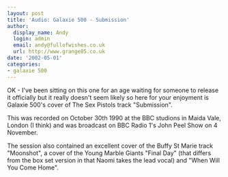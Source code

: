 ```yaml
---
layout: post
title: 'Audio: Galaxie 500 - Submission'
author:
  display_name: Andy
  login: admin
  email: andy@fullofwishes.co.uk
  url: http://www.grange85.co.uk
date: '2002-05-01'
categories:
- galaxie 500
---
```

OK - I've been sitting on this one for an age waiting for someone to release it officially but it really doesn't seem likely so here for your enjoyment is Galaxie 500's cover of The Sex Pistols track "Submission".

This was recorded on October 30th 1990 at the BBC studions in Maida Vale, London (I think) and was broadcast on BBC Radio 1's John Peel Show on 4 November.

The session also contained an excellent cover of the Buffy St Marie track "Moonshot", a cover of the Young Marble Giants "Final Day" (that differs from the box set version in that Naomi takes the lead vocal) and "When Will You Come Home".
